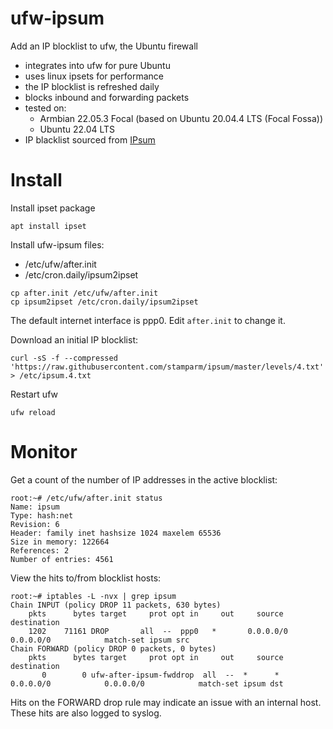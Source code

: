 # ufw-ipsum
Add an IP blocklist to ufw, the Ubuntu firewall
* integrates into ufw for pure Ubuntu
* uses linux ipsets for performance
* the IP blocklist is refreshed daily
* blocks inbound and forwarding packets
* tested on:
  * Armbian 22.05.3 Focal (based on Ubuntu 20.04.4 LTS (Focal Fossa))
  * Ubuntu 22.04 LTS
* IP blacklist sourced from [IPsum](https://github.com/stamparm/ipsum)

# Install
Install ipset package
```
apt install ipset
```

Install ufw-ipsum files:
* /etc/ufw/after.init
* /etc/cron.daily/ipsum2ipset
```
cp after.init /etc/ufw/after.init
cp ipsum2ipset /etc/cron.daily/ipsum2ipset
```

The default internet interface is ppp0. Edit ```after.init``` to change it.

Download an initial IP blocklist:
```
curl -sS -f --compressed 'https://raw.githubusercontent.com/stamparm/ipsum/master/levels/4.txt' > /etc/ipsum.4.txt
```
Restart ufw
```
ufw reload
```

# Monitor
Get a count of the number of IP addresses in the active blocklist:
```
root:~# /etc/ufw/after.init status
Name: ipsum
Type: hash:net
Revision: 6
Header: family inet hashsize 1024 maxelem 65536
Size in memory: 122664
References: 2
Number of entries: 4561
```
View the hits to/from blocklist hosts:
```
root:~# iptables -L -nvx | grep ipsum
Chain INPUT (policy DROP 11 packets, 630 bytes)
    pkts      bytes target     prot opt in     out     source               destination
    1202    71161 DROP       all  --  ppp0   *       0.0.0.0/0            0.0.0.0/0            match-set ipsum src
Chain FORWARD (policy DROP 0 packets, 0 bytes)
    pkts      bytes target     prot opt in     out     source               destination
       0        0 ufw-after-ipsum-fwddrop  all  --  *      *       0.0.0.0/0            0.0.0.0/0            match-set ipsum dst
```
Hits on the FORWARD drop rule may indicate an issue with an internal host. These hits are also logged to syslog.
